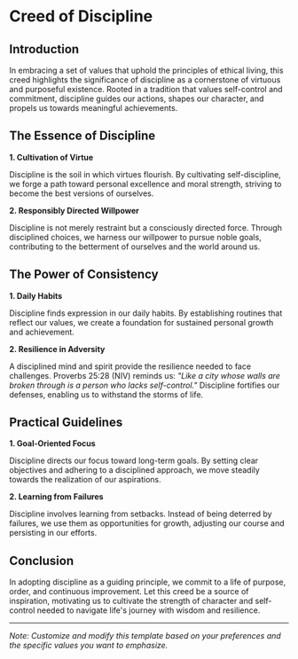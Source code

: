# Creed of Discipline

## Introduction

In embracing a set of values that uphold the principles of ethical living, this creed highlights the significance of discipline as a cornerstone of virtuous and purposeful existence. Rooted in a tradition that values self-control and commitment, discipline guides our actions, shapes our character, and propels us towards meaningful achievements.

## The Essence of Discipline

**1. Cultivation of Virtue**

   Discipline is the soil in which virtues flourish. By cultivating self-discipline, we forge a path toward personal excellence and moral strength, striving to become the best versions of ourselves.

**2. Responsibly Directed Willpower**

   Discipline is not merely restraint but a consciously directed force. Through disciplined choices, we harness our willpower to pursue noble goals, contributing to the betterment of ourselves and the world around us.

## The Power of Consistency

**1. Daily Habits**

   Discipline finds expression in our daily habits. By establishing routines that reflect our values, we create a foundation for sustained personal growth and achievement.

**2. Resilience in Adversity**

   A disciplined mind and spirit provide the resilience needed to face challenges. Proverbs 25:28 (NIV) reminds us: *"Like a city whose walls are broken through is a person who lacks self-control."* Discipline fortifies our defenses, enabling us to withstand the storms of life.

## Practical Guidelines

**1. Goal-Oriented Focus**

   Discipline directs our focus toward long-term goals. By setting clear objectives and adhering to a disciplined approach, we move steadily towards the realization of our aspirations.

**2. Learning from Failures**

   Discipline involves learning from setbacks. Instead of being deterred by failures, we use them as opportunities for growth, adjusting our course and persisting in our efforts.

## Conclusion

In adopting discipline as a guiding principle, we commit to a life of purpose, order, and continuous improvement. Let this creed be a source of inspiration, motivating us to cultivate the strength of character and self-control needed to navigate life's journey with wisdom and resilience.

---
*Note: Customize and modify this template based on your preferences and the specific values you want to emphasize.*

